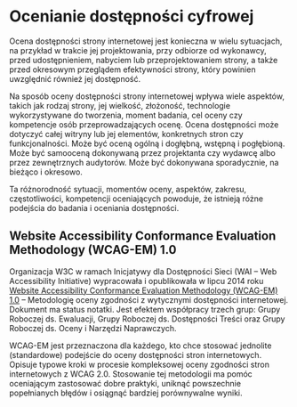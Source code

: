 # Ocenianie dostępności cyfrowej

Ocena dostępności strony internetowej jest konieczna w wielu sytuacjach, na przykład w trakcie jej projektowania, przy odbiorze od wykonawcy, przed udostępnieniem, nabyciem lub przeprojektowaniem strony, a także przed okresowym przeglądem efektywności strony, który powinien uwzględnić również jej dostępność.

Na sposób oceny dostępności strony internetowej wpływa wiele aspektów, takich jak rodzaj strony, jej wielkość, złożoność, technologie wykorzystywane do tworzenia, moment badania, cel oceny czy kompetencje osób przeprowadzających ocenę. 
Ocena dostępności może dotyczyć całej witryny lub jej elementów, konkretnych stron czy funkcjonalności. Może być oceną ogólną i dogłębną, wstępną i pogłębioną. Może być samooceną dokonywaną przez projektanta czy wydawcę albo przez zewnętrznych audytorów. Może być dokonywana sporadycznie, na bieżąco i okresowo. 
 
Ta różnorodność sytuacji, momentów oceny, aspektów, zakresu, częstotliwości, kompetencji oceniających powoduje, że istnieją różne podejścia do badania i oceniania dostępności.

## Website Accessibility Conformance Evaluation Methodology (WCAG-EM) 1.0
Organizacja W3C w ramach Inicjatywy dla Dostępności Sieci (WAI – Web Accessibility Initiative) wypracowała i opublikowała w lipcu 2014 roku [Website Accessibility Conformance Evaluation Methodology (WCAG-EM) 1.0](https://www.w3.org/TR/WCAG-EM/) – Metodologię oceny zgodności z wytycznymi dostępności internetowej. Dokument ma status notatki. Jest efektem współpracy trzech grup: Grupy Roboczej ds. Ewaluacji, Grupy Roboczej ds. Dostępności Treści oraz Grupy Roboczej ds. Oceny i Narzędzi Naprawczych.

WCAG-EM jest przeznaczona dla każdego, kto chce stosować jednolite (standardowe) podejście  do oceny dostępności stron internetowych. Opisuje typowe kroki w procesie kompleksowej oceny zgodności stron internetowych z WCAG 2.0. Stosowanie tej metodologii ma pomóc oceniającym zastosować dobre praktyki, uniknąć powszechnie popełnianych błędów i osiągnąć bardziej porównywalne wyniki. 
